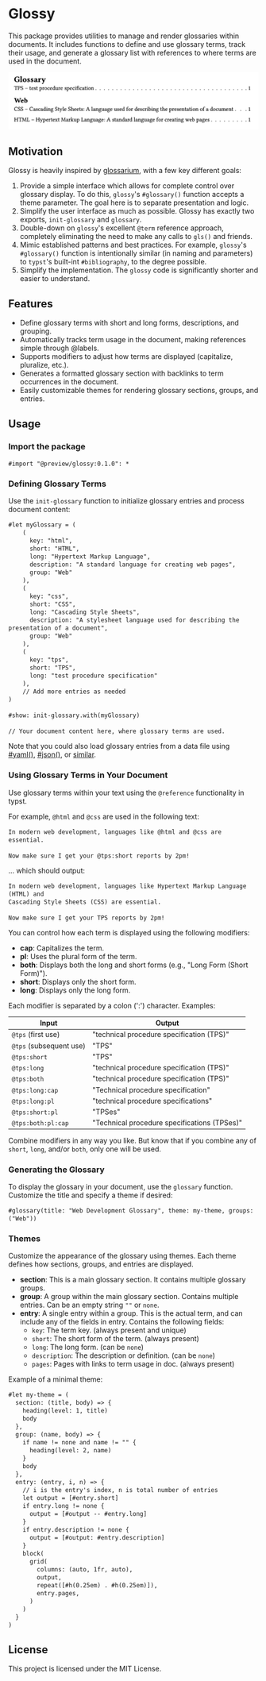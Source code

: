 # Glossy

This package provides utilities to manage and render glossaries within
documents. It includes functions to define and use glossary terms, track their
usage, and generate a glossary list with references to where terms are used in
the document.

![image of sample output](thumbnail.png)

## Motivation

Glossy is heavily inspired by
[glossarium](https://typst.app/universe/package/glossarium), with a few key
different goals:

1. Provide a simple interface which allows for complete control over glossary
   display. To do this, `glossy`'s `#glossary()` function accepts a theme
   parameter. The goal here is to separate presentation and logic.
1. Simplify the user interface as much as possible. Glossy has exactly two
   exports, `init-glossary` and `glossary`.
1. Double-down on `glossy`'s excellent `@term` reference approach, completely
   eliminating the need to make any calls to `gls()` and friends.
1. Mimic established patterns and best practices. For example, `glossy`'s
   `#glossary()` function is intentionally similar (in naming and parameters) to
   `typst`'s built-int `#bibliography`, to the degree possible.
1. Simplify the implementation. The `glossy` code is significantly shorter and
   easier to understand.

## Features

- Define glossary terms with short and long forms, descriptions, and grouping.
- Automatically tracks term usage in the document, making references simple
  through @labels.
- Supports modifiers to adjust how terms are displayed (capitalize, pluralize,
  etc.).
- Generates a formatted glossary section with backlinks to term occurrences in
  the document.
- Easily customizable themes for rendering glossary sections, groups, and
  entries.

## Usage

### Import the package

```typst
#import "@preview/glossy:0.1.0": *

```

### Defining Glossary Terms

Use the `init-glossary` function to initialize glossary entries and process
document content:

```typst
#let myGlossary = (
    (
      key: "html",
      short: "HTML",
      long: "Hypertext Markup Language",
      description: "A standard language for creating web pages",
      group: "Web"
    ),
    (
      key: "css",
      short: "CSS",
      long: "Cascading Style Sheets",
      description: "A stylesheet language used for describing the presentation of a document",
      group: "Web"
    ),
    (
      key: "tps",
      short: "TPS",
      long: "test procedure specification"
    ),
    // Add more entries as needed
)

#show: init-glossary.with(myGlossary)

// Your document content here, where glossary terms are used.
```

Note that you could also load glossary entries from a data file using
[#yaml()](https://typst.app/docs/reference/data-loading/yaml/),
[#json()](https://typst.app/docs/reference/data-loading/json/), or
[similar](https://typst.app/docs/reference/data-loading/).

### Using Glossary Terms in Your Document

Use glossary terms within your text using the `@reference` functionality in
typst.

For example, `@html` and `@css` are used in the following text:

```typst
In modern web development, languages like @html and @css are essential.

Now make sure I get your @tps:short reports by 2pm!
```

... which should output:

```text
In modern web development, languages like Hypertext Markup Language (HTML) and
Cascading Style Sheets (CSS) are essential.

Now make sure I get your TPS reports by 2pm!
```

You can control how each term is displayed using the following modifiers:

- **cap**: Capitalizes the term.
- **pl**: Uses the plural form of the term.
- **both**: Displays both the long and short forms (e.g., "Long Form (Short Form)").
- **short**: Displays only the short form.
- **long**: Displays only the long form.

Each modifier is separated by a colon (':') character. Examples:

| **Input**               | **Output**                                   |
| ----------------------- | -------------------------------------------- |
| `@tps` (first use)      | "technical procedure specification (TPS)"    |
| `@tps` (subsequent use) | "TPS"                                        |
| `@tps:short`            | "TPS"                                        |
| `@tps:long`             | "technical procedure specification (TPS)"    |
| `@tps:both`             | "technical procedure specification (TPS)"    |
| `@tps:long:cap`         | "Technical procedure specification"          |
| `@tps:long:pl`          | "technical procedure specifications"         |
| `@tps:short:pl`         | "TPSes"                                      |
| `@tps:both:pl:cap`      | "Technical procedure specifications (TPSes)" |

Combine modifiers in any way you like. But know that if you combine any of
`short`, `long`, and/or `both`, only one will be used.

### Generating the Glossary

To display the glossary in your document, use the `glossary` function. Customize
the title and specify a theme if desired:

```typst
#glossary(title: "Web Development Glossary", theme: my-theme, groups: ("Web"))
```

### Themes

Customize the appearance of the glossary using themes. Each theme defines how
sections, groups, and entries are displayed.

- **section**: This is a main glossary section. It contains multiple glossary groups.
- **group**: A group within the main glossary section. Contains multiple
  entries. Can be an empty string `""` or `none`.
- **entry**: A single entry within a group. This is the actual term, and can
  include any of the fields in entry. Contains the following fields:
  - `key`: The term key. (always present and unique)
  - `short`: The short form of the term. (always present)
  - `long`: The long form. (can be `none`)
  - `description`: The description or definition. (can be `none`)
  - `pages`: Pages with links to term usage in doc. (always present)

Example of a minimal theme:

```typst
#let my-theme = (
  section: (title, body) => {
    heading(level: 1, title)
    body
  },
  group: (name, body) => {
    if name != none and name != "" {
      heading(level: 2, name)
    }
    body
  },
  entry: (entry, i, n) => {
    // i is the entry's index, n is total number of entries
    let output = [#entry.short]
    if entry.long != none {
      output = [#output -- #entry.long]
    }
    if entry.description != none {
      output = [#output: #entry.description]
    }
    block(
      grid(
        columns: (auto, 1fr, auto),
        output,
        repeat([#h(0.25em) . #h(0.25em)]),
        entry.pages,
      )
    )
  }
)
```

## License

This project is licensed under the MIT License.
